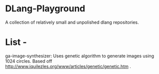 # DLang-Playground
A collection of relatively small and unpolished dlang repositories.

# List -
ga-image-synthesizer: Uses genetic algorithm to generate images using 1024 circles. Based off http://www.iquilezles.org/www/articles/genetic/genetic.htm .
